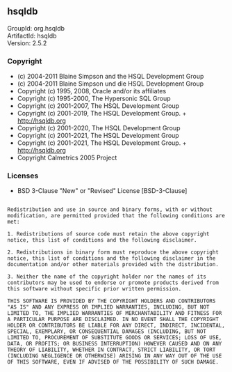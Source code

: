 ## hsqldb
GroupId: org.hsqldb\
ArtifactId: hsqldb\
Version: 2.5.2
### Copyright
- (c) 2004-2011 Blaine Simpson and the HSQL Development Group
- (c) 2004-2011 Blaine Simpson und die HSQL Development Group
- Copyright (c) 1995, 2008, Oracle and/or its affiliates
- Copyright (c) 1995-2000, The Hypersonic SQL Group
- Copyright (c) 2001-2007, The HSQL Development Group
- Copyright (c) 2001-2019, The HSQL Development Group. + http://hsqldb.org
- Copyright (c) 2001-2020, The HSQL Development Group
- Copyright (c) 2001-2021, The HSQL Development Group
- Copyright (c) 2001-2021, The HSQL Development Group. + http://hsqldb.org
- Copyright Calmetrics 2005 Project
### Licenses 
 - BSD 3-Clause &quot;New&quot; or &quot;Revised&quot; License [BSD-3-Clause]

```Copyright (c) <year> <owner>. 

Redistribution and use in source and binary forms, with or without modification, are permitted provided that the following conditions are met:

1. Redistributions of source code must retain the above copyright notice, this list of conditions and the following disclaimer.

2. Redistributions in binary form must reproduce the above copyright notice, this list of conditions and the following disclaimer in the documentation and/or other materials provided with the distribution.

3. Neither the name of the copyright holder nor the names of its contributors may be used to endorse or promote products derived from this software without specific prior written permission.

THIS SOFTWARE IS PROVIDED BY THE COPYRIGHT HOLDERS AND CONTRIBUTORS "AS IS" AND ANY EXPRESS OR IMPLIED WARRANTIES, INCLUDING, BUT NOT LIMITED TO, THE IMPLIED WARRANTIES OF MERCHANTABILITY AND FITNESS FOR A PARTICULAR PURPOSE ARE DISCLAIMED. IN NO EVENT SHALL THE COPYRIGHT HOLDER OR CONTRIBUTORS BE LIABLE FOR ANY DIRECT, INDIRECT, INCIDENTAL, SPECIAL, EXEMPLARY, OR CONSEQUENTIAL DAMAGES (INCLUDING, BUT NOT LIMITED TO, PROCUREMENT OF SUBSTITUTE GOODS OR SERVICES; LOSS OF USE, DATA, OR PROFITS; OR BUSINESS INTERRUPTION) HOWEVER CAUSED AND ON ANY THEORY OF LIABILITY, WHETHER IN CONTRACT, STRICT LIABILITY, OR TORT (INCLUDING NEGLIGENCE OR OTHERWISE) ARISING IN ANY WAY OUT OF THE USE OF THIS SOFTWARE, EVEN IF ADVISED OF THE POSSIBILITY OF SUCH DAMAGE.
```